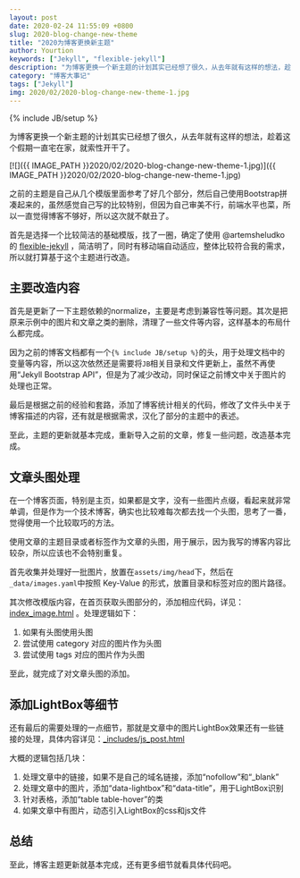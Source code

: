 ```yaml
---
layout: post
date: 2020-02-24 11:55:09 +0800
slug: 2020-blog-change-new-theme
title: "2020为博客更换新主题"
author: Yourtion
keywords: ["Jekyll", "flexible-jekyll"]
description: "为博客更换一个新主题的计划其实已经想了很久，从去年就有这样的想法，趁着这个假期一直宅在家，就索性开干了。之前的主题是自己从几个模版里面参考了好几个部分，然后自己使用Bootstrap拼凑起来的，虽然感觉自己写的比较特别，但因为自己审美不行，前端水平也菜，所以一直觉得博客不够好，所以这次就不献丑了。"
category: "博客大事记"
tags: ["Jekyll"]
img: 2020/02/2020-blog-change-new-theme-1.jpg
---
```

{% include JB/setup %}


为博客更换一个新主题的计划其实已经想了很久，从去年就有这样的想法，趁着这个假期一直宅在家，就索性开干了。

[![]({{ IMAGE_PATH }}2020/02/2020-blog-change-new-theme-1.jpg)]({{ IMAGE_PATH }}2020/02/2020-blog-change-new-theme-1.jpg)

之前的主题是自己从几个模版里面参考了好几个部分，然后自己使用Bootstrap拼凑起来的，虽然感觉自己写的比较特别，但因为自己审美不行，前端水平也菜，所以一直觉得博客不够好，所以这次就不献丑了。

首先是选择一个比较简洁的基础模版，找了一圈，确定了使用 @artemsheludko 的 [flexible-jekyll](https://github.com/artemsheludko/flexible-jekyll) ，简洁明了，同时有移动端自动适应，整体比较符合我的需求，所以就打算基于这个主题进行改造。

## 主要改造内容

首先是更新了一下主题依赖的normalize，主要是考虑到兼容性等问题。其次是把原来示例中的图片和文章之类的删除，清理了一些文件等内容，这样基本的布局什么都完成。

因为之前的博客文档都有一个`{% include JB/setup %}`的头，用于处理文档中的变量等内容，所以这次依然还是需要将`JB`相关目录和文件更新上，虽然不再使用“Jekyll Bootstrap API”，但是为了减少改动，同时保证之前博文中关于图片的处理也正常。

最后是根据之前的经验和套路，添加了博客统计相关的代码，修改了文件头中关于博客描述的内容，还有就是根据需求，汉化了部分的主题中的表述。

至此，主题的更新就基本完成，重新导入之前的文章，修复一些问题，改造基本完成。

## 文章头图处理

在一个博客页面，特别是主页，如果都是文字，没有一些图片点缀，看起来就非常单调，但是作为一个技术博客，确实也比较难每次都去找一个头图，思考了一番，觉得使用一个比较取巧的方法。

使用文章的主题目录或者标签作为文章的头图，用于展示，因为我写的博客内容比较杂，所以应该也不会特别重复。

首先收集并处理好一批图片，放置在`assets/img/head`下，然后在`_data/images.yaml`中按照 Key-Value 的形式，放置目录和标签对应的图片路径。

其次修改模版内容，在首页获取头图部分的，添加相应代码，详见：[index_image.html](https://github.com/yourtion/yourtion.github.io/blob/c8f04a2f15901bdb43980e7bbfadd9dc04ee5e99/_includes/head_meta.html) 。处理逻辑如下：

1. 如果有头图使用头图
2. 尝试使用 category 对应的图片作为头图 
3. 尝试使用 tags 对应的图片作为头图 

至此，就完成了对文章头图的添加。

## 添加LightBox等细节

还有最后的需要处理的一点细节，那就是文章中的图片LightBox效果还有一些链接的处理，具体内容详见：[_includes/js_post.html](https://github.com/yourtion/yourtion.github.io/blob/c8f04a2f15901bdb43980e7bbfadd9dc04ee5e99/_includes/js_post.html)

大概的逻辑包括几块：

1. 处理文章中的链接，如果不是自己的域名链接，添加“nofollow”和“_blank”
2. 处理文章中的图片，添加“data-lightbox”和“data-title”，用于LightBox识别
3. 针对表格，添加“table table-hover”的类
4. 如果文章中有图片，动态引入LightBox的css和js文件

## 总结

至此，博客主题更新就基本完成，还有更多细节就看具体代码吧。